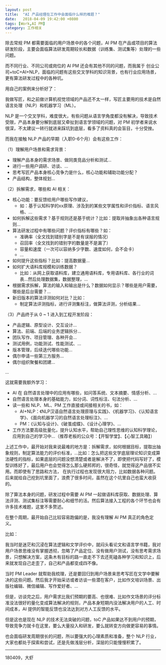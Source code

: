 ```yaml
---
layout: post
title:  "AI 产品经理在工作中会面临什么样的难题？"
date:   2018-04-09 19:42:00 +0800
tags: [Work,AI PM]
category: 工作相关
---
```


除去常规 PM 都需要面临的用户场景中的各个问题，AI PM 在产品或项目的算法研发阶段，主要会面临算法研发周期较长和数据（训练集、测试集等）处理的一些问题。

而不同行业、不同公司或岗位的 AI PM 还会有其他不同的问题，而我属于 创业公司+toC+AI+NLP，面临的问题有这些交叉学科的知识背景，也有行业应用场景，更有算法研发过程中的各种坑。

用自己的案例来分析好了：


我做写匠，和之前做计算机视觉领域的产品还不太一样，写匠主要用的技术是自然语言处理（NLP）和机器学习（ML）。

NLP 是一个交叉学科，难度很大，有些问题从语言学角度都没有解决，导致技术受限，产品本身要分解到底层又牵扯到语言学领域的问题，对 PM 初学者来说水很深，不太建议一转行就进来踩坑到底层，看多了资料真的会盲目，十分受挫。


而我在接触 NLP 产品的早期（入职0-6个月）会有这些工作：

（1）理解用户场景和需求背景：

- 理解产品本身的需求场景、做同类竞品分析和测试...
- 进行一些用户调研、访谈、...
- 思考写匠产品本身核心竞争力是什么，核心功能和辅助功能分配？
- 产品结构，整体规划...


（2）拆解需求，哪些和 AI 相关：

- 核心功能：要反馈给用户哪些写作建议，
	- 如：基于认知科学的xx原理、涉及到的某些文学属性和评价指标、语言风格、...
- 如何拆解这些需求？基于规则还是基于统计？比如：提取并抽象出各种语言规则...
- 算法研发过程中有哪些问题？评价指标有哪些？如：
	- 准确率（全文找到错别字是不是有误报的情况）
	- 召回率（全文找到的错别字的数量是不是漏了）
	- 容量和速度（一次可以容纳多少字数、速度如何，会不会卡）
	- ...
- 如何提升这些指标？比如：提高数据量...
- 如何扩大语料库规模和训练数据？
	- 比如：从网上获取语料库，建立通用语料库，专用语料库、各行业的词表...然后处理数据集，数据整理，...
- 根据需求拆解，算法的输入和输出是什么？数据如何显示？哪些是用户需要，哪些是后台需要？...
- 新旧版本的算法评测如何对比？比如：
	- 制定算法评测指标，进行评测集标注，做算法评测，分析结果...

（3）产品终于从 0 ~ 1 进入到工程开发阶段：


- 产品逻辑、原型设计、交互设计...
- 算法、前端、后端的业务逻辑拆分...
- 团队写作、项目管理、各种开会...
- 测试用例，功能测试、性能测试、...
- 版本管理，后续迭代哪些功能...
- 偶尔申请一些第三方服务...
- 偶尔组织聚餐和团建...

...


这就需要我额外学习：

- AI 在 自然语言处理中的应用有哪些，如问答系统、文本摘要、情感分析、...
- 自然语言处理本身的基础能力，如分词、词性标注、句法分析、...
- 读一些和 NLP、ML、PM 工作直接或间接相关的书，如：
	- AI+NLP：《NLP汉语自然语言处理原理与实践》、《机器学习》、《认知语言学》、《面向机器学习的自然语言处理标注》、...
	- PM：《认知与设计》、《破茧成蝶》、《设计心理学》、...
- 工作方法要高级批量化，提升认知水平，帮助自己理性思维的认知科学理论，应用到自己的学习中...（推荐老板的公众号：【开智学堂】、【心智工具箱】）


上述工作中，最开始对我来说最难的地方是：拆解需求，如何根据目标，提取出抽象规则，制定算法能力的评价标准，...比如：怎么把这些文学底层理论知识变成算法硬性的指标，如果底层的问题没想清楚或者是解决不了，即使把代码写好了，模型训练好了，最后用户也会觉得怎么那么硬邦邦的，很奇怪，就觉得这产品很不实用。而即使有了思路和方法， 在执行过程也发现很大阻力，比如数据各种问题。后来就给自己挖到坑里面了，浪费了很多时间，虽然在这个坑里自己也蛮大收获的。

除了算法本身的问题，研发过程中需要 AI PM 一起做语料库获取、数据处理、算法评测、测试集标注等需要耐心和细节的活。然后算法接入工程的各个环节也会有许多技术难题，这里不多赘述。

在整个周期，最开始自己比较容易跑偏的是，我没有理解 AI PM 真正的角色定义。

比如：

我当时是迷茫和沉浸在算法逻辑和文学评价中，就闷头看论文和语言学书籍，我对用户场景思维没有掌握透彻，忽略了产品定位、没有做用户测试，没有思考需求场景，只想解决方案，这条木有目标的路一直走不下去还死磕各种学习和知识上，后来就发现自己走歪了，自己和产品都变成四不像。


当时 PM Leader 就帮助我梳理，还是要回归到用户场景来思考写匠在文学中要解决的这些问题。然后我才开始采访或者访谈一些潜在客户，比如作文培训场景、出版社编辑、微信编辑、写作爱好者、...


但是，访谈完之后，用户需求比我们预期的要高、也很难、比如作文场景的评分标准没法很好的量化变成算法解决的规则，产品本身短期内没法解决用户的人工、时间成本，AI 提供的智能反馈也没法达到对方人工反馈的水平。


但是这也是现在 NLP 的技术无法突破的问题，toC 产品如果达不到用户的预期，导致竞争力就卡在这里，要么大量投入和研发，要么就转变方向做更容易的事情。

也会面临研发周期很长的问题，所以要强大的心理素质和准备，整个 NLP 行业，大家也都处于探索和尝试，还是先做浅层分析，深层的只能慢慢积累了。

---

180409，大虾